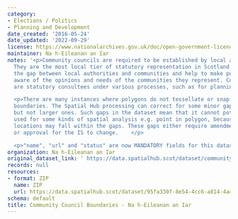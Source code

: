 ```yaml
---
category:
- Elections / Politics
- Planning and Development
date_created: '2016-05-24'
date_updated: '2022-09-29'
license: https://www.nationalarchives.gov.uk/doc/open-government-licence/version/3/
maintainer: Na h-Eileanan an Iar
notes: '<p>Community councils are required to be established by local authorities.
  They are the most local tier of statutory representation in Scotland. They bridge
  the gap between local authorities and communities and help to make public bodies
  aware of the opinions and needs of the communities they represent. Community councils
  are statutory consultees under various processes, such as for planning applications.</p>

  <p>There are many instances where polygons do not tessellate or snap to local authority
  boundaries. The Spatial Hub processing can correct for some minor gap errors (&lt;5m)
  but not larger ones. Such gaps in the dataset mean that it cannot potentially be
  used for some kinds of spatial analysis e.g. point in polygon, because some point
  locations may fall within the gaps. These gaps either require amendment at source
  or approval for the IS to change.    </p>

  <p>"name", "url" and "status" are now MANDATORY fields for this dataset.                                                                                                                                                                                                                                                                                                                                                                                                                                                                                                                                                                                                                                                                                                                                                                                                                                                                                                                                                                                                                                                                                                                                                                                                                                                                                                                                                                                                                                                                                                                                                                                                                           </p>'
organization: Na h-Eileanan an Iar
original_dataset_link: ' https://data.spatialhub.scot/dataset/community_council_boundaries-es'
records: null
resources:
- format: ZIP
  name: ZIP
  url: https://data.spatialhub.scot/dataset/95fa330f-8e54-4cc6-a814-4a48a8a97861/resource/3675c98c-c1e8-4018-b7f9-55143061d698/download/community-councils-2019.zip
schema: default
title: Community Council Boundaries - Na h-Eileanan an Iar
---
```

